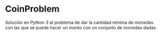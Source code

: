 # CoinProblem
Solución en Python 3 al problema de dar la cantidad mínima de monedas con las que se puede hacer un monto con un conjunto de monedas dadas.
